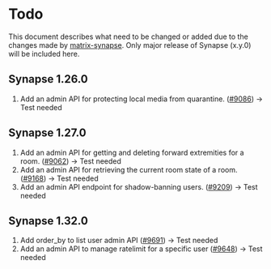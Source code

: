# Todo
This document describes what need to be changed or added due to the changes made by [matrix-synapse](https://github.com/matrix-org/synapse/releases). Only major release of Synapse (x.y.0) will be included here.
## Synapse 1.26.0
1. Add an admin API for protecting local media from quarantine. ([#9086](https://github.com/matrix-org/synapse/pull/9086)) -> Test needed
## Synapse 1.27.0
1. Add an admin API for getting and deleting forward extremities for a room. ([#9062](https://github.com/matrix-org/synapse/pull/9062)) -> Test needed
2. Add an admin API for retrieving the current room state of a room. ([#9168](https://github.com/matrix-org/synapse/pull/9168)) -> Test needed
3. Add an admin API endpoint for shadow-banning users. ([#9209](https://github.com/matrix-org/synapse/pull/9209)) -> Test needed
## Synapse 1.32.0
1. Add order_by to list user admin API ([#9691](https://github.com/matrix-org/synapse/pull/9691)) -> Test needed
2. Add an admin API to manage ratelimit for a specific user ([#9648](https://github.com/matrix-org/synapse/pull/9648)) -> Test needed
